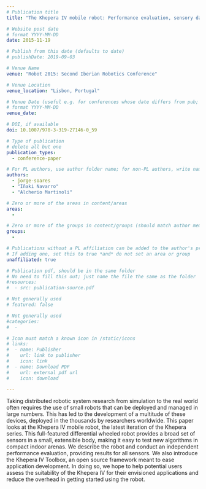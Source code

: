 ```yaml
---
# Publication title
title: "The Khepera IV mobile robot: Performance evaluation, sensory data, and software toolbox"

# Website post date
# format YYYY-MM-DD
date: 2015-11-19

# Publish from this date (defaults to date)
# publishDate: 2019-09-03

# Venue Name
venue: "Robot 2015: Second Iberian Robotics Conference"

# Venue Location
venue_location: "Lisbon, Portugal"

# Venue Date (useful e.g. for conferences whose date differs from pub; defaults to date)
# format YYYY-MM-DD
venue_date:

# DOI, if available
doi: 10.1007/978-3-319-27146-0_59

# Type of publication
# delete all but one
publication_types:
  - conference-paper

# For PL authors, use author folder name; for non-PL authors, write name as in paper within ""
authors:
  - jorge-soares
  - "Iñaki Navarro"
  - "Alcherio Martinoli"

# Zero or more of the areas in content/areas
areas:
  -

# Zero or more of the groups in content/groups (should match author membership)
groups:
  -

# Publications without a PL affiliation can be added to the author's profile without showing up elsewhere
# If adding one, set this to true *and* do not set an area or group
unaffiliated: true

# Publication pdf, should be in the same folder
# No need to fill this out; just name the file the same as the folder
#resources:
#  - src: publication-source.pdf

# Not generally used
# featured: false

# Not generally used
#categories:
#  -

# Icon must match a known icon in /static/icons
# links:
#  - name: Publisher
#    url: link to publisher
#    icon: link
#  - name: Download PDF
#    url: external pdf url
#    icon: download

---
```


Taking distributed robotic system research from simulation to the real world often requires the use of small robots that can be deployed and managed in large numbers. This has led to the development of a multitude of these devices, deployed in the thousands by researchers worldwide. This paper looks at the Khepera IV mobile robot, the latest iteration of the Khepera series. This full-featured differential wheeled robot provides a broad set of sensors in a small, extensible body, making it easy to test new algorithms in compact indoor arenas. We describe the robot and conduct an independent performance evaluation, providing results for all sensors. We also introduce the Khepera IV Toolbox, an open source framework meant to ease application development. In doing so, we hope to help potential users assess the suitability of the Khepera IV for their envisioned applications and reduce the overhead in getting started using the robot.
